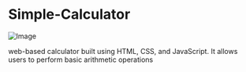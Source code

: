 # Simple-Calculator

![Image](https://github.com/user-attachments/assets/1aea8afa-4f9b-4b84-b8e9-9f2060255c1d)

web-based calculator built using HTML, CSS, and JavaScript. 
It allows users to perform basic arithmetic operations

